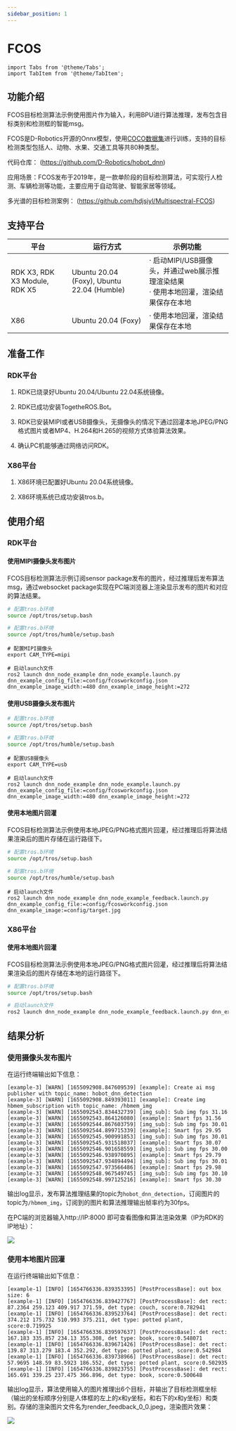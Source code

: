 ```yaml
---
sidebar_position: 1
---
```

# FCOS

```mdx-code-block
import Tabs from '@theme/Tabs';
import TabItem from '@theme/TabItem';
```

## 功能介绍

FCOS目标检测算法示例使用图片作为输入，利用BPU进行算法推理，发布包含目标类别和检测框的智能msg。

FCOS是D-Robotics开源的Onnx模型，使用[COCO数据集](http://cocodataset.org/)进行训练，支持的目标检测类型包括人、动物、水果、交通工具等共80种类型。

代码仓库： (https://github.com/D-Robotics/hobot_dnn)

应用场景：FCOS发布于2019年，是一款单阶段的目标检测算法，可实现行人检测、车辆检测等功能，主要应用于自动驾驶、智能家居等领域。

多光谱的目标检测案例： (https://github.com/hdjsjyl/Multispectral-FCOS)

## 支持平台

| 平台                  | 运行方式     | 示例功能                                                     |
| --------------------- | ------------ | ------------------------------------------------------------ |
| RDK X3, RDK X3 Module, RDK X5 | Ubuntu 20.04 (Foxy), Ubuntu 22.04 (Humble) | · 启动MIPI/USB摄像头，并通过web展示推理渲染结果<br/>· 使用本地回灌，渲染结果保存在本地 |
| X86                   | Ubuntu 20.04 (Foxy) | · 使用本地回灌，渲染结果保存在本地                           |

## 准备工作

### RDK平台

1. RDK已烧录好Ubuntu 20.04/Ubuntu 22.04系统镜像。

2. RDK已成功安装TogetheROS.Bot。

3. RDK已安装MIPI或者USB摄像头，无摄像头的情况下通过回灌本地JPEG/PNG格式图片或者MP4、H.264和H.265的视频方式体验算法效果。

4. 确认PC机能够通过网络访问RDK。

### X86平台

1. X86环境已配置好Ubuntu 20.04系统镜像。

2. X86环境系统已成功安装tros.b。

## 使用介绍

### RDK平台

#### 使用MIPI摄像头发布图片

FCOS目标检测算法示例订阅sensor package发布的图片，经过推理后发布算法msg，通过websocket package实现在PC端浏览器上渲染显示发布的图片和对应的算法结果。


<Tabs groupId="tros-distro">
<TabItem value="foxy" label="Foxy">

```bash
# 配置tros.b环境
source /opt/tros/setup.bash
```

</TabItem>

<TabItem value="humble" label="Humble">

```bash
# 配置tros.b环境
source /opt/tros/humble/setup.bash
```

</TabItem>

</Tabs>

```shell
# 配置MIPI摄像头
export CAM_TYPE=mipi

# 启动launch文件
ros2 launch dnn_node_example dnn_node_example.launch.py dnn_example_config_file:=config/fcosworkconfig.json dnn_example_image_width:=480 dnn_example_image_height:=272
```

#### 使用USB摄像头发布图片


<Tabs groupId="tros-distro">
<TabItem value="foxy" label="Foxy">

```bash
# 配置tros.b环境
source /opt/tros/setup.bash
```

</TabItem>

<TabItem value="humble" label="Humble">

```bash
# 配置tros.b环境
source /opt/tros/humble/setup.bash
```

</TabItem>

</Tabs>

```shell
# 配置USB摄像头
export CAM_TYPE=usb

# 启动launch文件
ros2 launch dnn_node_example dnn_node_example.launch.py dnn_example_config_file:=config/fcosworkconfig.json dnn_example_image_width:=480 dnn_example_image_height:=272
```

#### 使用本地图片回灌

FCOS目标检测算法示例使用本地JPEG/PNG格式图片回灌，经过推理后将算法结果渲染后的图片存储在运行路径下。


<Tabs groupId="tros-distro">
<TabItem value="foxy" label="Foxy">

```bash
# 配置tros.b环境
source /opt/tros/setup.bash
```

</TabItem>

<TabItem value="humble" label="Humble">

```bash
# 配置tros.b环境
source /opt/tros/humble/setup.bash
```

</TabItem>

</Tabs>

```shell
# 启动launch文件
ros2 launch dnn_node_example dnn_node_example_feedback.launch.py dnn_example_config_file:=config/fcosworkconfig.json dnn_example_image:=config/target.jpg
```

### X86平台

#### 使用本地图片回灌

FCOS目标检测算法示例使用本地JPEG/PNG格式图片回灌，经过推理后将算法结果渲染后的图片存储在本地的运行路径下。

```bash
# 配置tros.b环境
source /opt/tros/setup.bash

# 启动launch文件
ros2 launch dnn_node_example dnn_node_example_feedback.launch.py dnn_example_config_file:=config/fcosworkconfig.json dnn_example_image:=config/target.jpg
```

## 结果分析

### 使用摄像头发布图片

在运行终端输出如下信息：

```text
[example-3] [WARN] [1655092908.847609539] [example]: Create ai msg publisher with topic_name: hobot_dnn_detection
[example-3] [WARN] [1655092908.849393011] [example]: Create img hbmem_subscription with topic_name: /hbmem_img
[example-3] [WARN] [1655092543.834432739] [img_sub]: Sub img fps 31.16
[example-3] [WARN] [1655092543.864126080] [example]: Smart fps 31.56
[example-3] [WARN] [1655092544.867603759] [img_sub]: Sub img fps 30.01
[example-3] [WARN] [1655092544.899715339] [example]: Smart fps 29.95
[example-3] [WARN] [1655092545.900991853] [img_sub]: Sub img fps 30.01
[example-3] [WARN] [1655092545.931518037] [example]: Smart fps 30.07
[example-3] [WARN] [1655092546.901658559] [img_sub]: Sub img fps 30.00
[example-3] [WARN] [1655092546.938970895] [example]: Smart fps 29.79
[example-3] [WARN] [1655092547.934894494] [img_sub]: Sub img fps 30.01
[example-3] [WARN] [1655092547.973566486] [example]: Smart fps 29.98
[example-3] [WARN] [1655092548.967549745] [img_sub]: Sub img fps 30.10
[example-3] [WARN] [1655092548.997125216] [example]: Smart fps 30.30

```

输出log显示，发布算法推理结果的topic为`hobot_dnn_detection`，订阅图片的topic为`/hbmem_img`，订阅到的图片和算法推理输出帧率约为30fps。

在PC端的浏览器输入http://IP:8000 即可查看图像和算法渲染效果（IP为RDK的IP地址）：

![](/../static/img/05_Robot_development/03_boxs/detection/image/box_basic/fcos_render_web.jpeg)

### 使用本地图片回灌

在运行终端输出如下信息：

```text
[example-1] [INFO] [1654766336.839353395] [PostProcessBase]: out box size: 6
[example-1] [INFO] [1654766336.839427767] [PostProcessBase]: det rect: 87.2364 259.123 409.917 371.59, det type: couch, score:0.782941
[example-1] [INFO] [1654766336.839523764] [PostProcessBase]: det rect: 374.212 175.732 510.993 375.211, det type: potted plant, score:0.719925
[example-1] [INFO] [1654766336.839597637] [PostProcessBase]: det rect: 167.183 335.857 234.13 355.308, det type: book, score:0.548071
[example-1] [INFO] [1654766336.839671426] [PostProcessBase]: det rect: 139.87 313.279 183.4 352.292, det type: potted plant, score:0.542984
[example-1] [INFO] [1654766336.839738966] [PostProcessBase]: det rect: 57.9695 148.59 83.5923 186.552, det type: potted plant, score:0.502935
[example-1] [INFO] [1654766336.839823755] [PostProcessBase]: det rect: 165.691 339.25 237.475 366.896, det type: book, score:0.500648
```

输出log显示，算法使用输入的图片推理出6个目标，并输出了目标检测框坐标（输出的坐标顺序分别是人体框的左上的x和y坐标，和右下的x和y坐标）和类别。存储的渲染图片文件名为render_feedback_0_0.jpeg，渲染图片效果：

![](/../static/img/05_Robot_development/03_boxs/detection/image/box_basic/fcos_render_feedback.jpeg)
